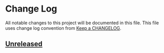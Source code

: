 # Change Log
All notable changes to this project will be documented in this file.
This file uses change log convention from [Keep a CHANGELOG](http://keepachangelog.com).

## [Unreleased]


[Unreleased]: https://github.com/dgnest/ansible-role-common/compare/0.0.6...HEAD
[0.0.6]: https://github.com/dgnest/ansible-role-common/compare/0.0.5...0.0.6
[0.0.5]: https://github.com/dgnest/ansible-role-common/compare/0.0.4...0.0.5
[0.0.4]: https://github.com/dgnest/ansible-role-common/compare/0.0.3...0.0.4
[0.0.3]: https://github.com/dgnest/ansible-role-common/compare/0.0.2...0.0.3
[0.0.2]: https://github.com/dgnest/ansible-role-common/compare/0.0.1...0.0.2
[0.0.1]: https://github.com/dgnest/ansible-role-common/compare/0.0.0...0.0.1

[CHANGELOG.md]: CHANGELOG.md
[CONTRIBUTING.md]: CONTRIBUTING.md
[LICENCE.md]: LICENCE.md
[README.md]: README.md
